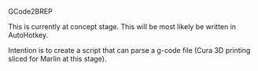 GCode2BREP

This is currently at concept stage. This will be most likely be written in AutoHotkey.

Intention is to create a script that can parse a g-code file (Cura 3D printing sliced for Marlin at this stage).
